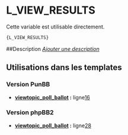 # L_VIEW_RESULTS


Cette variable est utilisable directement.

```html
{L_VIEW_RESULTS}
```

##Description
[*Ajouter une description*](https://fa-tvars.appspot.com/var/L_VIEW_RESULTS)

## Utilisations dans les templates

### Version PunBB
* __[viewtopic_poll_ballot](../tpl/var/punbb/viewtopic_poll_ballot.md#readme) :__ ligne[16](../tpl/src/punbb/viewtopic_poll_ballot.tpl#L16)

### Version phpBB2
* __[viewtopic_poll_ballot](../tpl/var/subsilver/viewtopic_poll_ballot.md#readme) :__ ligne[28](../tpl/src/subsilver/viewtopic_poll_ballot.tpl#L28)